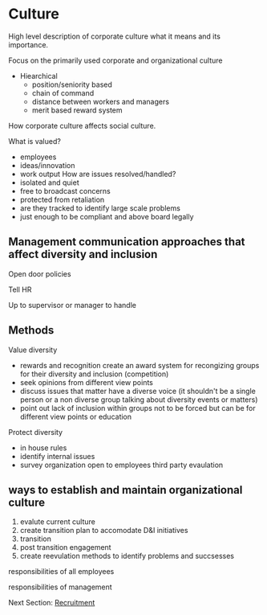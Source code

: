 # Culture

High level description of corporate culture what it means and its importance.

Focus on the primarily used corporate and organizational culture
- Hiearchical
  - position/seniority based
  - chain of command
  - distance between workers and managers
  - merit based reward system

How corporate culture affects social culture.

What is valued?
  - employees
  - ideas/innovation
  - work output
How are issues resolved/handled?
  - isolated and quiet
  - free to broadcast concerns
  - protected from retaliation
  - are they tracked to identify large scale problems
  - just enough to be compliant and above board legally

## Management communication approaches that affect diversity and inclusion

Open door policies

Tell HR

Up to supervisor or manager to handle

## Methods

Value diversity 
- rewards and recognition
  create an award system for recongizing groups for their diversity and inclusion (competition)
- seek opinions from different view points
- discuss issues that matter
  have a diverse voice (it shouldn't be a single person or a non diverse group talking about diversity events or matters)
- point out lack of inclusion within groups
  not to be forced but can be for different view points or education

Protect diversity
- in house rules
- identify internal issues
- survey organization
  open to employees
  third party evaulation

## ways to establish and maintain organizational culture

1. evalute current culture
2. create transition plan to accomodate D&I initiatives
3. transition
4. post transition engagement
5. create reevulation methods to identify problems and succsesses

responsibilities of all employees

responsibilities of management

Next Section:
[Recruitment](https://github.com/killumslow/Open-Social-Diversity-Initiative/blob/issue12/content/recruitment.md)
